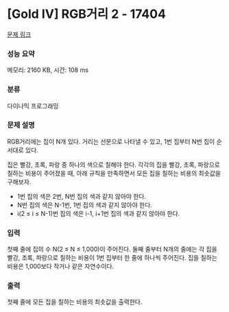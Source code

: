# [Gold IV] RGB거리 2 - 17404 

[문제 링크](https://www.acmicpc.net/problem/17404) 

### 성능 요약

메모리: 2160 KB, 시간: 108 ms

### 분류

다이나믹 프로그래밍

### 문제 설명

<p style="user-select: auto;">RGB거리에는 집이 N개 있다. 거리는 선분으로 나타낼 수 있고, 1번 집부터 N번 집이 순서대로 있다.</p>

<p style="user-select: auto;">집은 빨강, 초록, 파랑 중 하나의 색으로 칠해야 한다. 각각의 집을 빨강, 초록, 파랑으로 칠하는 비용이 주어졌을 때, 아래 규칙을 만족하면서 모든 집을 칠하는 비용의 최솟값을 구해보자.</p>

<ul style="user-select: auto;">
	<li style="user-select: auto;">1번 집의 색은 2번, N번 집의 색과 같지 않아야 한다.</li>
	<li style="user-select: auto;">N번 집의 색은 N-1번, 1번 집의 색과 같지 않아야 한다.</li>
	<li style="user-select: auto;">i(2 ≤ i ≤ N-1)번 집의 색은 i-1, i+1번 집의 색과 같지 않아야 한다.</li>
</ul>

### 입력 

 <p style="user-select: auto;">첫째 줄에 집의 수 N(2 ≤ N ≤ 1,000)이 주어진다. 둘째 줄부터 N개의 줄에는 각 집을 빨강, 초록, 파랑으로 칠하는 비용이 1번 집부터 한 줄에 하나씩 주어진다. 집을 칠하는 비용은 1,000보다 작거나 같은 자연수이다.</p>

### 출력 

 <p style="user-select: auto;">첫째 줄에 모든 집을 칠하는 비용의 최솟값을 출력한다.</p>

